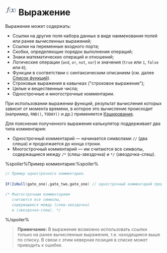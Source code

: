# ![](../../../images/icons/calcdata/calc-modes-expression_default.svg) Выражение

Выражение может содержать:

* Ссылки на другие поля набора данных в виде наименования полей или ранее вычисленных выражений;
* Ссылки на переменные входного порта;
* Скобки, определяющие порядок выполнения операций;
* Знаки математических операций и отношений;
* Логические операции (`and`, `or`, `not`, `xor`) и значения (`true` или `1`, `false` или `0`);
* Функции в соответствии с синтаксическим описанием (см. далее [Список функций](../../func/calc-func/README.md)).
* Строковые выражения в кавычках ("строковое выражение");
* Целые и вещественные числа;
* Однострочные и многострочные комментарии.

При использовании выражении функций, результат вычисления которых зависит от момента времени, в которое это вычисление происходит (например, `RND()`, `TODAY()` и др.) применяется [Кэширование](../../../scenario/caching.md).

Для пояснения полученного выражения калькулятор поддерживает два типа комментария:
* Однострочный комментарий — начинается символами `//` (два слеша) и продолжается до конца строки.
* Многострочный комментарий — им считаются все символы, содержащиеся между `/*` (слеш-звездочка) и `*/` (звездочка-слеш).

%spoiler%Пример комментария:%spoiler%

```java
// Пример однострочного комментария.

IF(IsNull(gate_one),gate_two,gate_one) // однострочный комментарий продолжается до конца строки.

/* Многострочным комментарием
   считаются все символы,
   содержащиеся между (слеш-звездочка)
   и (звездочка-слеш). */
```

%/spoiler%

> **Примечание:** В выражение возможно использовать ссылки только на ранее вычисленные выражения, т.е. находящиеся выше по списку. В связи с этим неверная позиция в списке может приводить к ошибке.